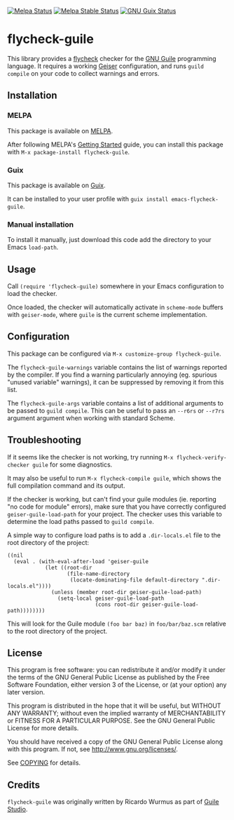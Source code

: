 [![Melpa Status](http://melpa.org/packages/flycheck-guile-badge.svg)](http://melpa.org/#/flycheck-guile)
[![Melpa Stable Status](http://stable.melpa.org/packages/flycheck-guile-badge.svg)](http://stable.melpa.org/#/flycheck-guile)
[![GNU Guix Status](https://repology.org/badge/version-for-repo/gnuguix/emacs:flycheck-guile.svg?header=GNU%20Guix)](https://repology.org/project/emacs:flycheck-guile/versions)

# flycheck-guile

This library provides a [flycheck][] checker for the [GNU Guile][guile]
programming language.  It requires a working [Geiser][geiser] configuration, and
runs `guild compile` on your code to collect warnings and errors.

## Installation

### MELPA

This package is available on [MELPA][melpa].

After following MELPA's [Getting Started][melpa-getting-started] guide, you can
install this package with `M-x package-install flycheck-guile`.

### Guix

This package is available on [Guix][guix].

It can be installed to your user profile with `guix install
emacs-flycheck-guile`.

### Manual installation

To install it manually, just download this code add the directory to your Emacs
`load-path`.

## Usage

Call `(require 'flycheck-guile)` somewhere in your Emacs configuration to load
the checker.

Once loaded, the checker will automatically activate in `scheme-mode` buffers
with `geiser-mode`, where `guile` is the current scheme implementation.

## Configuration

This package can be configured via `M-x customize-group flycheck-guile`.

The `flycheck-guile-warnings` variable contains the list of warnings reported by
the compiler.  If you find a warning particularly annoying (eg. spurious "unused
variable" warnings), it can be suppressed by removing it from this list.

The `flycheck-guile-args` variable contains a list of additional arguments to be
passed to `guild compile`.  This can be useful to pass an `--r6rs` or `--r7rs`
argument argument when working with standard Scheme.

## Troubleshooting

If it seems like the checker is not working, try running `M-x
flycheck-verify-checker guile` for some diagnostics.

It may also be useful to run `M-x flycheck-compile guile`, which shows the full
compilation command and its output.

If the checker is working, but can't find your guile modules (ie. reporting "no
code for module" errors), make sure that you have correctly configured
`geiser-guile-load-path` for your project.  The checker uses this variable to
determine the load paths passed to `guild compile`.

A simple way to configure load paths is to add a `.dir-locals.el` file to the
root directory of the project:

``` emacs-lisp
((nil
  (eval . (with-eval-after-load 'geiser-guile
            (let ((root-dir
                   (file-name-directory
                    (locate-dominating-file default-directory ".dir-locals.el"))))
              (unless (member root-dir geiser-guile-load-path)
                (setq-local geiser-guile-load-path
                            (cons root-dir geiser-guile-load-path))))))))
```

This will look for the Guile module `(foo bar baz)` in `foo/bar/baz.scm`
relative to the root directory of the project.

## License

This program is free software: you can redistribute it and/or modify it under
the terms of the GNU General Public License as published by the Free Software
Foundation, either version 3 of the License, or (at your option) any later
version.

This program is distributed in the hope that it will be useful, but WITHOUT ANY
WARRANTY; without even the implied warranty of MERCHANTABILITY or FITNESS FOR A
PARTICULAR PURPOSE.  See the GNU General Public License for more details.

You should have received a copy of the GNU General Public License along with
this program.  If not, see <http://www.gnu.org/licenses/>.

See [COPYING](COPYING) for details.

## Credits

`flycheck-guile` was originally written by Ricardo Wurmus as part of [Guile
Studio][guile-studio].

[flycheck]: https://github.com/flycheck/flycheck
[geiser]: https://www.nongnu.org/geiser/
[guile]: https://www.gnu.org/software/guile/guile.html
[guile-studio]: https://git.elephly.net/software/guile-studio.git
[guix]: https://guix.gnu.org/
[melpa]: http://melpa.org/
[melpa-getting-started]: https://melpa.org/#/getting-started
